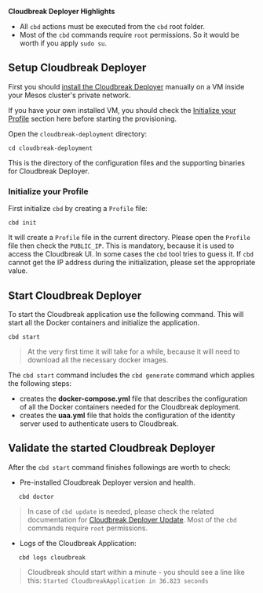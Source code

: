 **Cloudbreak Deployer Highlights**

  * All `cbd` actions must be executed from the `cbd` root folder.
  * Most of the `cbd` commands require `root` permissions. So it would be worth if you apply `sudo su`.

## Setup Cloudbreak Deployer

First you should [install the Cloudbreak Deployer](onprem.md) manually on a VM inside your Mesos cluster's private network.

If you have your own installed VM, you should check the [Initialize your Profile](mesos.md#initialize-your-profile) 
section here before starting the provisioning.

Open the `cloudbreak-deployment` directory:

```
cd cloudbreak-deployment
```
This is the directory of the configuration files and the supporting binaries for Cloudbreak Deployer.

### Initialize your Profile

First initialize `cbd` by creating a `Profile` file:

```
cbd init
```
It will create a `Profile` file in the current directory. Please open the `Profile` file then check the `PUBLIC_IP`. 
This is mandatory, because it is used to access the Cloudbreak UI. In some cases the `cbd` tool tries to 
guess it. If `cbd` cannot get the IP address during the initialization, please set the appropriate value.

## Start Cloudbreak Deployer

To start the Cloudbreak application use the following command.
This will start all the Docker containers and initialize the application.

```
cbd start
```

>At the very first time it will take for a while, because it will need to download all the necessary docker images.

The `cbd start` command includes the `cbd generate` command which applies the following steps:

- creates the **docker-compose.yml** file that describes the configuration of all the Docker containers needed for the Cloudbreak deployment.
- creates the **uaa.yml** file that holds the configuration of the identity server used to authenticate users to Cloudbreak.

## Validate the started Cloudbreak Deployer

After the `cbd start` command finishes followings are worth to check:

- Pre-installed Cloudbreak Deployer version and health.
```
   cbd doctor
```
>In case of `cbd update` is needed, please check the related documentation for [Cloudbreak Deployer Update](update.md#update-cloudbreak-deployer). Most of the `cbd` commands require `root` permissions.

- Logs of the Cloudbreak Application:
```
   cbd logs cloudbreak
```
>Cloudbreak should start within a minute - you should see a line like this: `Started CloudbreakApplication in 36.823 seconds`